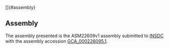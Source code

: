 []{#assembly}

Assembly
--------

The assembly presented is the ASM22609v1 assembly submitted to
[INSDC](http://www.insdc.org) with the assembly accession
[GCA\_000226095.1](http://www.ebi.ac.uk/ena/data/view/GCA_000226095.1).
